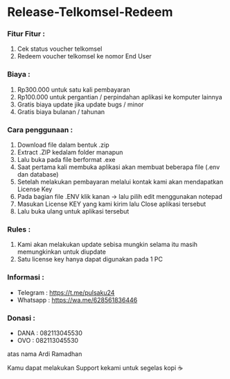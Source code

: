 # Release-Telkomsel-Redeem
### Fitur Fitur :
1. Cek status voucher telkomsel
2. Redeem voucher telkomsel ke nomor End User

### Biaya : 
1. Rp300.000 untuk satu kali pembayaran
2. Rp100.000 untuk pergantian / perpindahan aplikasi ke komputer lainnya
3. Gratis biaya update jika update bugs / minor
4. Gratis biaya bulanan / tahunan

### Cara penggunaan :
1. Download file dalam bentuk .zip
2. Extract .ZIP kedalam folder manapun
3. Lalu buka pada file berformat .exe
4. Saat pertama kali membuka aplikasi akan membuat beberapa file (.env dan database)
5. Setelah melakukan pembayaran melalui kontak kami akan mendapatkan License Key
6. Pada bagian file .ENV klik kanan -> lalu pilih edit menggunakan notepad
7. Masukan License KEY yang kami kirim lalu Close aplikasi tersebut
8. Lalu buka ulang untuk aplikasi tersebut

### Rules :
1. Kami akan melakukan update sebisa mungkin selama itu masih memungkinkan untuk diupdate
2. Satu license key hanya dapat digunakan pada 1 PC

### Informasi : 
- Telegram : https://t.me/pulsaku24
- Whatsapp : https://wa.me/628561836446

### Donasi : 
- DANA : 082113045530
- OVO : 082113045530

atas nama Ardi Ramadhan

Kamu dapat melakukan Support kekami untuk segelas kopi ☕
